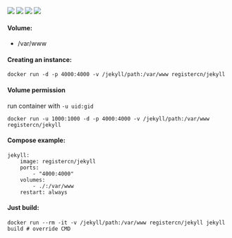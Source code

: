 ![](https://img.shields.io/badge/Jekyll-3.2.1-brightgreen.svg) ![](https://img.shields.io/badge/Alpine-3.4-brightgreen.svg) ![](https://img.shields.io/docker/stars/registercn/jekyll.svg) ![](https://img.shields.io/docker/pulls/registercn/jekyll.svg)

#### Volume:

- /var/www

#### Creating an instance:

    docker run -d -p 4000:4000 -v /jekyll/path:/var/www registercn/jekyll

#### Volume permission

run container with `-u uid:gid`

    docker run -u 1000:1000 -d -p 4000:4000 -v /jekyll/path:/var/www registercn/jekyll

#### Compose example:

    jekyll:
        image: registercn/jekyll
        ports:
            - "4000:4000"
        volumes:
            - ./:/var/www
        restart: always

#### Just build:

    docker run --rm -it -v /jekyll/path:/var/www registercn/jekyll jekyll build # override CMD
